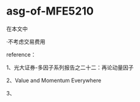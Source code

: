 # asg-of-MFE5210

在本文中

·不考虑交易费用

reference：

1、光大证券-多因子系列报告之二十二：再论动量因子

2、Value and Momentum Everywhere

3、
